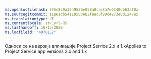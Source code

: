 ```yaml
---
ms.openlocfilehash: f95c839a3949536e058a0caa8a7e6240eb63af0a
ms.sourcegitcommit: 11a61db54119503e82faec5f99c4273e8d1247e5
ms.translationtype: HT
ms.contentlocale: sr-Cyrl-RS
ms.lasthandoff: 10/16/2020
ms.locfileid: "4070182"
---
```

<span data-ttu-id="6c96a-101">Односи се на верзије апликације Project Service 2.x и 1.x</span><span class="sxs-lookup"><span data-stu-id="6c96a-101">Applies to Project Service app versions 2.x and 1.x</span></span>
